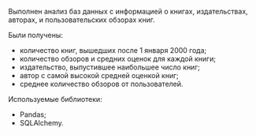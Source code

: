 Выполнен анализ баз данных с информацией о книгах, издательствах, авторах, и пользовательских обзорах книг.

Были получены:
- количество книг, вышедших после 1 января 2000 года;
- количество обзоров и средних оценок для каждой книги;
- издательство, выпустившее наибольшее число книг;
- автор с самой высокой средней оценкой книг;
- среднее количество обзоров от пользователей.

Используемые библиотеки:
- Pandas;
- SQLAlchemy.

